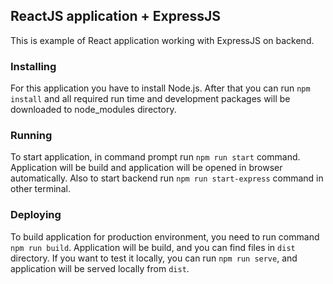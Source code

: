 ## ReactJS application + ExpressJS

This is example of React application working with ExpressJS on backend.

### Installing

For this application you have to install Node.js.
After that you can run `npm install` and all required run time and development packages will be downloaded to node_modules directory.

### Running

To start application, in command prompt run `npm run start` command. Application will be build and application will be opened in browser automatically.
Also to start backend run `npm run start-express` command in other terminal.

### Deploying

To build application for production environment, you need to run command `npm run build`. 
Application will be build, and you can find files in `dist` directory.
If you want to test it locally, you can run `npm run serve`, and application will be served locally from `dist`.
